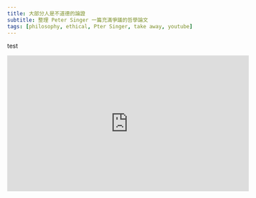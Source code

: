```yaml
---
title: 大部分人是不道德的論證
subtitle: 整理 Peter Singer 一篇充滿爭議的哲學論文 
tags: [philosophy, ethical, Pter Singer, take away, youtube]
---
```


test

<div>
<iframe width="560" height="315" src="https://www.youtube.com/embed/KVl5kMXz1vA" title="YouTube video player" frameborder="0" allow="accelerometer; autoplay; clipboard-write; encrypted-media; gyroscope; picture-in-picture; web-share" allowfullscreen></iframe></div>